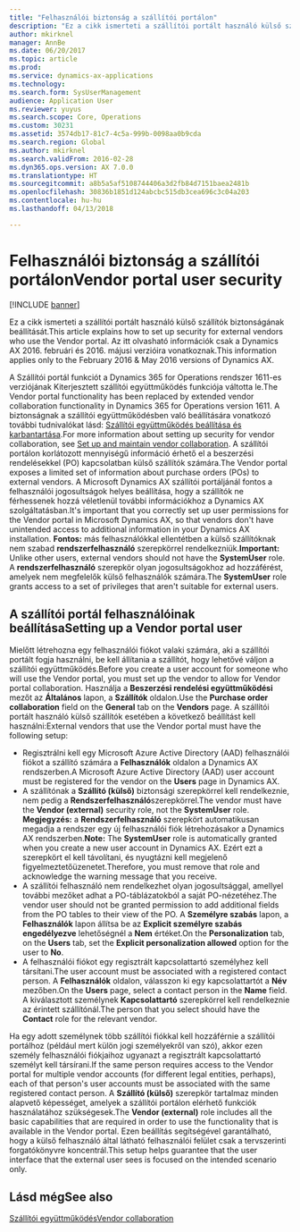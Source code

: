 ```yaml
---
title: "Felhasználói biztonság a szállítói portálon"
description: "Ez a cikk ismerteti a szállítói portált használó külső szállítók biztonságának beállítását. Az itt olvasható információk csak a Dynamics AX 2016. februári és 2016. májusi verzióira vonatkoznak."
author: mkirknel
manager: AnnBe
ms.date: 06/20/2017
ms.topic: article
ms.prod: 
ms.service: dynamics-ax-applications
ms.technology: 
ms.search.form: SysUserManagement
audience: Application User
ms.reviewer: yuyus
ms.search.scope: Core, Operations
ms.custom: 30231
ms.assetid: 3574db17-81c7-4c5a-999b-0098aa0b9cda
ms.search.region: Global
ms.author: mkirknel
ms.search.validFrom: 2016-02-28
ms.dyn365.ops.version: AX 7.0.0
ms.translationtype: HT
ms.sourcegitcommit: a8b5a5af5108744406a3d2fb84d7151baea2481b
ms.openlocfilehash: 30836b1851d124abcbc515db3cea696c3c04a203
ms.contentlocale: hu-hu
ms.lasthandoff: 04/13/2018

---
```


# <a name="vendor-portal-user-security"></a><span data-ttu-id="0d851-104">Felhasználói biztonság a szállítói portálon</span><span class="sxs-lookup"><span data-stu-id="0d851-104">Vendor portal user security</span></span>

[!INCLUDE [banner](../includes/banner.md)]

<span data-ttu-id="0d851-105">Ez a cikk ismerteti a szállítói portált használó külső szállítók biztonságának beállítását.</span><span class="sxs-lookup"><span data-stu-id="0d851-105">This article explains how to set up security for external vendors who use the Vendor portal.</span></span> <span data-ttu-id="0d851-106">Az itt olvasható információk csak a Dynamics AX 2016. februári és 2016. májusi verzióira vonatkoznak.</span><span class="sxs-lookup"><span data-stu-id="0d851-106">This information applies only to the February 2016 &amp; May 2016 versions of Dynamics AX.</span></span>

<span data-ttu-id="0d851-107">A Szállítói portál funkciót a Dynamics 365 for Operations rendszer 1611-es verziójának Kiterjesztett szállítói együttműködés funkciója váltotta le.</span><span class="sxs-lookup"><span data-stu-id="0d851-107">The Vendor portal functionality has been replaced by extended vendor collaboration functionality in Dynamics 365 for Operations version 1611.</span></span> <span data-ttu-id="0d851-108">A biztonságnak a szállítói együttműködésben való beállítására vonatkozó további tudnivalókat lásd: [Szállítói együttműködés beállítása és karbantartása](set-up-maintain-vendor-collaboration.md).</span><span class="sxs-lookup"><span data-stu-id="0d851-108">For more information about setting up security for vendor collaboration, see [Set up and maintain vendor collaboration](set-up-maintain-vendor-collaboration.md).</span></span> <span data-ttu-id="0d851-109">A szállítói portálon korlátozott mennyiségű információ érhető el a beszerzési rendelésekkel (PO) kapcsolatban külső szállítók számára.</span><span class="sxs-lookup"><span data-stu-id="0d851-109">The Vendor portal exposes a limited set of information about purchase orders (POs) to external vendors.</span></span> <span data-ttu-id="0d851-110">A Microsoft Dynamics AX szállítói portáljánál fontos a felhasználói jogosultságok helyes beállítása, hogy a szállítók ne férhessenek hozzá véletlenül további információkhoz a Dynamics AX szolgáltatásban.</span><span class="sxs-lookup"><span data-stu-id="0d851-110">It's important that you correctly set up user permissions for the Vendor portal in Microsoft Dynamics AX, so that vendors don't have unintended access to additional information in your Dynamics AX installation.</span></span> <span data-ttu-id="0d851-111">**Fontos:** más felhasználókkal ellentétben a külső szállítóknak nem szabad **rendszerfelhasználó** szerepkörrel rendelkezniük.</span><span class="sxs-lookup"><span data-stu-id="0d851-111">**Important:** Unlike other users, external vendors should not have the **SystemUser** role.</span></span> <span data-ttu-id="0d851-112">A **rendszerfelhasználó** szerepkör olyan jogosultságokhoz ad hozzáférést, amelyek nem megfelelők külső felhasználók számára.</span><span class="sxs-lookup"><span data-stu-id="0d851-112">The **SystemUser** role grants access to a set of privileges that aren't suitable for external users.</span></span>

## <a name="setting-up-a-vendor-portal-user"></a><span data-ttu-id="0d851-113">A szállítói portál felhasználóinak beállítása</span><span class="sxs-lookup"><span data-stu-id="0d851-113">Setting up a Vendor portal user</span></span>
<span data-ttu-id="0d851-114">Mielőtt létrehozna egy felhasználói fiókot valaki számára, aki a szállítói portált fogja használni, be kell állítania a szállítót, hogy lehetővé váljon a szállítói együttműködés.</span><span class="sxs-lookup"><span data-stu-id="0d851-114">Before you create a user account for someone who will use the Vendor portal, you must set up the vendor to allow for Vendor portal collaboration.</span></span> <span data-ttu-id="0d851-115">Használja a **Beszerzési rendelési együttműködési** mezőt az **Általános** lapon, a **Szállítók** oldalon.</span><span class="sxs-lookup"><span data-stu-id="0d851-115">Use the **Purchase order collaboration** field on the **General** tab on the **Vendors** page.</span></span> <span data-ttu-id="0d851-116">A szállítói portált használó külső szállítók esetében a következő beállítást kell használni:</span><span class="sxs-lookup"><span data-stu-id="0d851-116">External vendors that use the Vendor portal must have the following setup:</span></span>

-   <span data-ttu-id="0d851-117">Regisztrálni kell egy Microsoft Azure Active Directory (AAD) felhasználói fiókot a szállító számára a **Felhasználók** oldalon a Dynamics AX rendszerben.</span><span class="sxs-lookup"><span data-stu-id="0d851-117">A Microsoft Azure Active Directory (AAD) user account must be registered for the vendor on the **Users** page in Dynamics AX.</span></span>
-   <span data-ttu-id="0d851-118">A szállítónak a **Szállító (külső)** biztonsági szerepkörrel kell rendelkeznie, nem pedig a **Rendszerfelhasználó**szerepkörrel.</span><span class="sxs-lookup"><span data-stu-id="0d851-118">The vendor must have the **Vendor (external)** security role, not the **SystemUser** role.</span></span> <span data-ttu-id="0d851-119">**Megjegyzés:** a **Rendszerfelhasználó** szerepkört automatikusan megadja a rendszer egy új felhasználói fiók létrehozásakor a Dynamics AX rendszerben.</span><span class="sxs-lookup"><span data-stu-id="0d851-119">**Note:** The **SystemUser** role is automatically granted when you create a new user account in Dynamics AX.</span></span> <span data-ttu-id="0d851-120">Ezért ezt a szerepkört el kell távolítani, és nyugtázni kell megjelenő figyelmeztetőüzenetet.</span><span class="sxs-lookup"><span data-stu-id="0d851-120">Therefore, you must remove that role and acknowledge the warning message that you receive.</span></span>
-   <span data-ttu-id="0d851-121">A szállítói felhasználó nem rendelkezhet olyan jogosultsággal, amellyel további mezőket adhat a PO-táblázatokból a saját PO-nézetéhez.</span><span class="sxs-lookup"><span data-stu-id="0d851-121">The vendor user should not be granted permission to add additional fields from the PO tables to their view of the PO.</span></span> <span data-ttu-id="0d851-122">A **Személyre szabás** lapon, a **Felhasználók** lapon állítsa be az **Explicit személyre szabás engedélyezve** lehetőségnél a **Nem** értéket.</span><span class="sxs-lookup"><span data-stu-id="0d851-122">On the **Personalization** tab, on the **Users** tab, set the **Explicit personalization allowed** option for the user to **No**.</span></span>
-   <span data-ttu-id="0d851-123">A felhasználói fiókot egy regisztrált kapcsolattartó személyhez kell társítani.</span><span class="sxs-lookup"><span data-stu-id="0d851-123">The user account must be associated with a registered contact person.</span></span> <span data-ttu-id="0d851-124">A **Felhasználók** oldalon, válasszon ki egy kapcsolattartót a **Név** mezőben.</span><span class="sxs-lookup"><span data-stu-id="0d851-124">On the **Users** page, select a contact person in the **Name** field.</span></span> <span data-ttu-id="0d851-125">A kiválasztott személynek **Kapcsolattartó** szerepkörrel kell rendelkeznie az érintett szállítónál.</span><span class="sxs-lookup"><span data-stu-id="0d851-125">The person that you select should have the **Contact** role for the relevant vendor.</span></span>

<span data-ttu-id="0d851-126">Ha egy adott személynek több szállítói fiókkal kell hozzáférnie a szállítói portálhoz (például mert külön jogi személyekről van szó), akkor ezen személy felhasználói fiókjaihoz ugyanazt a regisztrált kapcsolattartó személyt kell társírani.</span><span class="sxs-lookup"><span data-stu-id="0d851-126">If the same person requires access to the Vendor portal for multiple vendor accounts (for different legal entities, perhaps), each of that person's user accounts must be associated with the same registered contact person.</span></span> <span data-ttu-id="0d851-127">A **Szállító (külső)** szerepkör tartalmaz minden alapvető képességet, amelyek a szállítói portálon elérhető funkciók használatához szükségesek.</span><span class="sxs-lookup"><span data-stu-id="0d851-127">The **Vendor (external)** role includes all the basic capabilities that are required in order to use the functionality that is available in the Vendor portal.</span></span> <span data-ttu-id="0d851-128">Ezen beállítás segítségével garantálható, hogy a külső felhasználó által látható felhasználói felület csak a tervszerinti forgatókönyvre koncentrál.</span><span class="sxs-lookup"><span data-stu-id="0d851-128">This setup helps guarantee that the user interface that the external user sees is focused on the intended scenario only.</span></span>

<a name="see-also"></a><span data-ttu-id="0d851-129">Lásd még</span><span class="sxs-lookup"><span data-stu-id="0d851-129">See also</span></span>
--------

[<span data-ttu-id="0d851-130">Szállítói együttműködés</span><span class="sxs-lookup"><span data-stu-id="0d851-130">Vendor collaboration</span></span>](collaborate-vendors-vendor-portal.md)




